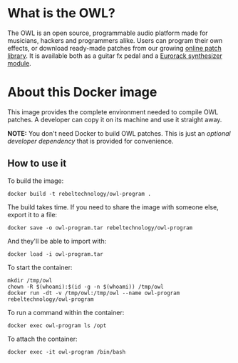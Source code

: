 # What is the OWL?
The OWL is an open source, programmable audio platform made for musicians,
hackers and programmers alike. Users can program their own effects, or download
ready-made patches from our growing [online patch library](https://hoxtonowl.com/patch-library/).
It is available both as a guitar fx pedal and a [Eurorack synthesizer module](http://www.rebeltech.org/products/owl-modular/).

# About this Docker image
This image provides the complete environment needed to compile OWL patches. A
developer can copy it on its machine and use it straight away.

**NOTE:** You don't need Docker to build OWL patches. This is just an _optional
developer dependency_ that is provided for convenience.

## How to use it
To build the image:

    docker build -t rebeltechnology/owl-program .

The build takes time. If you need to share the image with someone else, export
it to a file:

    docker save -o owl-program.tar rebeltechnology/owl-program

And they'll be able to import with:

    docker load -i owl-program.tar

To start the container:

    mkdir /tmp/owl
    chown -R $(whoami):$(id -g -n $(whoami)) /tmp/owl
    docker run -dt -v /tmp/owl:/tmp/owl --name owl-program rebeltechnology/owl-program

To run a command within the container:

    docker exec owl-program ls /opt

To attach the container:

    docker exec -it owl-program /bin/bash
